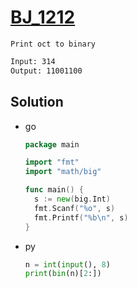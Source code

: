 # [BJ_1212](https://acmicpc.net/problem/1212)

```en
Print oct to binary
```

```txt
Input: 314
Output: 11001100
```

## Solution

* go

  ```go
  package main

  import "fmt"
  import "math/big"

  func main() {
    s := new(big.Int)
    fmt.Scanf("%o", s)
    fmt.Printf("%b\n", s)
  }
  ```

* py

  ```py
  n = int(input(), 8)
  print(bin(n)[2:])
  ```
